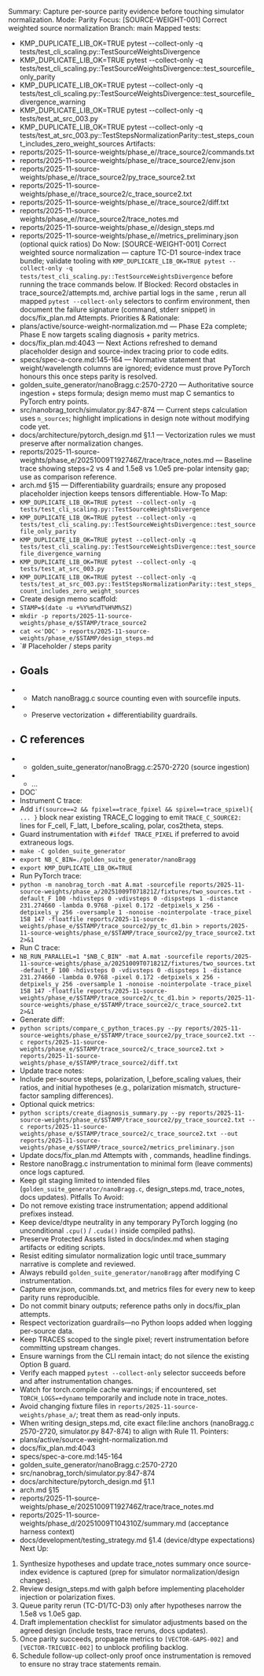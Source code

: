 Summary: Capture per-source parity evidence before touching simulator normalization.
Mode: Parity
Focus: [SOURCE-WEIGHT-001] Correct weighted source normalization
Branch: main
Mapped tests:
- KMP_DUPLICATE_LIB_OK=TRUE pytest --collect-only -q tests/test_cli_scaling.py::TestSourceWeightsDivergence
- KMP_DUPLICATE_LIB_OK=TRUE pytest --collect-only -q tests/test_cli_scaling.py::TestSourceWeightsDivergence::test_sourcefile_only_parity
- KMP_DUPLICATE_LIB_OK=TRUE pytest --collect-only -q tests/test_cli_scaling.py::TestSourceWeightsDivergence::test_sourcefile_divergence_warning
- KMP_DUPLICATE_LIB_OK=TRUE pytest --collect-only -q tests/test_at_src_003.py
- KMP_DUPLICATE_LIB_OK=TRUE pytest --collect-only -q tests/test_at_src_003.py::TestStepsNormalizationParity::test_steps_count_includes_zero_weight_sources
Artifacts:
- reports/2025-11-source-weights/phase_e/<STAMP>/trace_source2/commands.txt
- reports/2025-11-source-weights/phase_e/<STAMP>/trace_source2/env.json
- reports/2025-11-source-weights/phase_e/<STAMP>/trace_source2/py_trace_source2.txt
- reports/2025-11-source-weights/phase_e/<STAMP>/trace_source2/c_trace_source2.txt
- reports/2025-11-source-weights/phase_e/<STAMP>/trace_source2/diff.txt
- reports/2025-11-source-weights/phase_e/<STAMP>/trace_source2/trace_notes.md
- reports/2025-11-source-weights/phase_e/<STAMP>/design_steps.md
- reports/2025-11-source-weights/phase_e/<STAMP>/metrics_preliminary.json (optional quick ratios)
Do Now: [SOURCE-WEIGHT-001] Correct weighted source normalization — capture TC-D1 source-index trace bundle; validate tooling with `KMP_DUPLICATE_LIB_OK=TRUE pytest --collect-only -q tests/test_cli_scaling.py::TestSourceWeightsDivergence` before running the trace commands below.
If Blocked: Record obstacles in trace_source2/attempts.md, archive partial logs in the same <STAMP>, rerun all mapped `pytest --collect-only` selectors to confirm environment, then document the failure signature (command, stderr snippet) in docs/fix_plan.md Attempts.
Priorities & Rationale:
- plans/active/source-weight-normalization.md — Phase E2a complete; Phase E now targets scaling diagnosis + parity metrics.
- docs/fix_plan.md:4043 — Next Actions refreshed to demand placeholder design and source-index tracing prior to code edits.
- specs/spec-a-core.md:145-164 — Normative statement that weight/wavelength columns are ignored; evidence must prove PyTorch honours this once steps parity is resolved.
- golden_suite_generator/nanoBragg.c:2570-2720 — Authoritative source ingestion + steps formula; design memo must map C semantics to PyTorch entry points.
- src/nanobrag_torch/simulator.py:847-874 — Current steps calculation uses `n_sources`; highlight implications in design note without modifying code yet.
- docs/architecture/pytorch_design.md §1.1 — Vectorization rules we must preserve after normalization changes.
- reports/2025-11-source-weights/phase_e/20251009T192746Z/trace/trace_notes.md — Baseline trace showing steps=2 vs 4 and 1.5e8 vs 1.0e5 pre-polar intensity gap; use as comparison reference.
- arch.md §15 — Differentiability guardrails; ensure any proposed placeholder injection keeps tensors differentiable.
How-To Map:
- `KMP_DUPLICATE_LIB_OK=TRUE pytest --collect-only -q tests/test_cli_scaling.py::TestSourceWeightsDivergence`
- `KMP_DUPLICATE_LIB_OK=TRUE pytest --collect-only -q tests/test_cli_scaling.py::TestSourceWeightsDivergence::test_sourcefile_only_parity`
- `KMP_DUPLICATE_LIB_OK=TRUE pytest --collect-only -q tests/test_cli_scaling.py::TestSourceWeightsDivergence::test_sourcefile_divergence_warning`
- `KMP_DUPLICATE_LIB_OK=TRUE pytest --collect-only -q tests/test_at_src_003.py`
- `KMP_DUPLICATE_LIB_OK=TRUE pytest --collect-only -q tests/test_at_src_003.py::TestStepsNormalizationParity::test_steps_count_includes_zero_weight_sources`
- Create design memo scaffold:
-   `STAMP=$(date -u +%Y%m%dT%H%M%SZ)`
-   `mkdir -p reports/2025-11-source-weights/phase_e/$STAMP/trace_source2`
-   `cat <<'DOC' > reports/2025-11-source-weights/phase_e/$STAMP/design_steps.md`
-   `# Placeholder / steps parity
-    ## Goals
-    - Match nanoBragg.c source counting even with sourcefile inputs.
-    - Preserve vectorization + differentiability guardrails.
-    ## C references
-    - golden_suite_generator/nanoBragg.c:2570-2720 (source ingestion)
-    - ...
-    DOC`
- Instrument C trace:
-   Add `if(source==2 && fpixel==trace_fpixel && spixel==trace_spixel){ ... }` block near existing TRACE_C logging to emit `TRACE_C_SOURCE2:` lines for F_cell, F_latt, I_before_scaling, polar, cos2theta, steps.
-   Guard instrumentation with `#ifdef TRACE_PIXEL` if preferred to avoid extraneous logs.
- `make -C golden_suite_generator`
- `export NB_C_BIN=./golden_suite_generator/nanoBragg`
- `export KMP_DUPLICATE_LIB_OK=TRUE`
- Run PyTorch trace:
-   `python -m nanobrag_torch -mat A.mat -sourcefile reports/2025-11-source-weights/phase_a/20251009T071821Z/fixtures/two_sources.txt -default_F 100 -hdivsteps 0 -vdivsteps 0 -dispsteps 1 -distance 231.274660 -lambda 0.9768 -pixel 0.172 -detpixels_x 256 -detpixels_y 256 -oversample 1 -nonoise -nointerpolate -trace_pixel 158 147 -floatfile reports/2025-11-source-weights/phase_e/$STAMP/trace_source2/py_tc_d1.bin > reports/2025-11-source-weights/phase_e/$STAMP/trace_source2/py_trace_source2.txt 2>&1`
- Run C trace:
-   `NB_RUN_PARALLEL=1 "$NB_C_BIN" -mat A.mat -sourcefile reports/2025-11-source-weights/phase_a/20251009T071821Z/fixtures/two_sources.txt -default_F 100 -hdivsteps 0 -vdivsteps 0 -dispsteps 1 -distance 231.274660 -lambda 0.9768 -pixel 0.172 -detpixels_x 256 -detpixels_y 256 -oversample 1 -nonoise -nointerpolate -trace_pixel 158 147 -floatfile reports/2025-11-source-weights/phase_e/$STAMP/trace_source2/c_tc_d1.bin > reports/2025-11-source-weights/phase_e/$STAMP/trace_source2/c_trace_source2.txt 2>&1`
- Generate diff:
-   `python scripts/compare_c_python_traces.py --py reports/2025-11-source-weights/phase_e/$STAMP/trace_source2/py_trace_source2.txt --c reports/2025-11-source-weights/phase_e/$STAMP/trace_source2/c_trace_source2.txt > reports/2025-11-source-weights/phase_e/$STAMP/trace_source2/diff.txt`
- Update trace notes:
-   Include per-source steps, polarization, I_before_scaling values, their ratios, and initial hypotheses (e.g., polarization mismatch, structure-factor sampling differences).
- Optional quick metrics:
-   `python scripts/create_diagnosis_summary.py --py reports/2025-11-source-weights/phase_e/$STAMP/trace_source2/py_trace_source2.txt --c reports/2025-11-source-weights/phase_e/$STAMP/trace_source2/c_trace_source2.txt --out reports/2025-11-source-weights/phase_e/$STAMP/trace_source2/metrics_preliminary.json`
- Update docs/fix_plan.md Attempts with <STAMP>, commands, headline findings.
- Restore nanoBragg.c instrumentation to minimal form (leave comments) once logs captured.
- Keep git staging limited to intended files (`golden_suite_generator/nanoBragg.c`, design_steps.md, trace_notes, docs updates).
Pitfalls To Avoid:
- Do not remove existing trace instrumentation; append additional prefixes instead.
- Keep device/dtype neutrality in any temporary PyTorch logging (no unconditional `.cpu()` / `.cuda()` inside compiled paths).
- Preserve Protected Assets listed in docs/index.md when staging artifacts or editing scripts.
- Resist editing simulator normalization logic until trace_summary narrative is complete and reviewed.
- Always rebuild `golden_suite_generator/nanoBragg` after modifying C instrumentation.
- Capture env.json, commands.txt, and metrics files for every new <STAMP> to keep parity runs reproducible.
- Do not commit binary outputs; reference paths only in docs/fix_plan attempts.
- Respect vectorization guardrails—no Python loops added when logging per-source data.
- Keep TRACES scoped to the single pixel; revert instrumentation before committing upstream changes.
- Ensure warnings from the CLI remain intact; do not silence the existing Option B guard.
- Verify each mapped `pytest --collect-only` selector succeeds before and after instrumentation changes.
- Watch for torch.compile cache warnings; if encountered, set `TORCH_LOGS=+dynamo` temporarily and include note in trace_notes.
- Avoid changing fixture files in `reports/2025-11-source-weights/phase_a/`; treat them as read-only inputs.
- When writing design_steps.md, cite exact file:line anchors (nanoBragg.c 2570-2720, simulator.py 847-874) to align with Rule 11.
Pointers:
- plans/active/source-weight-normalization.md
- docs/fix_plan.md:4043
- specs/spec-a-core.md:145-164
- golden_suite_generator/nanoBragg.c:2570-2720
- src/nanobrag_torch/simulator.py:847-874
- docs/architecture/pytorch_design.md §1.1
- arch.md §15
- reports/2025-11-source-weights/phase_e/20251009T192746Z/trace/trace_notes.md
- reports/2025-11-source-weights/phase_d/20251009T104310Z/summary.md (acceptance harness context)
- docs/development/testing_strategy.md §1.4 (device/dtype expectations)
Next Up:
1. Synthesize hypotheses and update trace_notes summary once source-index evidence is captured (prep for simulator normalization/design changes).
2. Review design_steps.md with galph before implementing placeholder injection or polarization fixes.
3. Queue parity rerun (TC-D1/TC-D3) only after hypotheses narrow the 1.5e8 vs 1.0e5 gap.
4. Draft implementation checklist for simulator adjustments based on the agreed design (include tests, trace reruns, docs updates).
5. Once parity succeeds, propagate metrics to `[VECTOR-GAPS-002]` and `[VECTOR-TRICUBIC-002]` to unblock profiling backlog.
6. Schedule follow-up collect-only proof once instrumentation is removed to ensure no stray trace statements remain.
